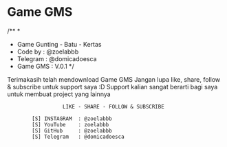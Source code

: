 # Game GMS
/**
 *
 * Game Gunting - Batu - Kertas
 * Code by      : @zoelabbb
 * Telegram     : @domicadoesca
 * Game GMS     : V.0.1
 */

Terimakasih telah mendownload Game GMS
Jangan lupa like, share, follow & subscribe untuk support saya :D
Support kalian sangat berarti bagi saya untuk membuat project yang lainnya

                      LIKE - SHARE - FOLLOW & SUBSCRIBE

            [S] INSTAGRAM  : @zoelabbb
            [S] YouTube    : zoelabbb
            [S] GitHub     : @zoelabbb
            [S] Telegram   : @domicadoesca
